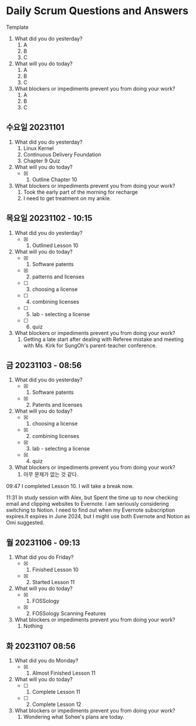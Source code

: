# Daily Scrum Questions and Answers

Template

1. What did you do yesterday?
   1. A
   2. B
   3. C
2. What will you do today?
   1. A
   2. B
   3. C
3. What blockers or impediments prevent you from doing your work?
   1. A
   2. B
   3. C

## 수요일 20231101

1. What did you do yesterday?
   1. Linux Kernel
   2. Continuous Delivery Foundation
   3. Chapter 9 Quiz
2. What will you do today?
   - [x] 1. Outline Chapter 10
3. What blockers or impediments prevent you from doing your work?
   1. Took the early part of the morning for recharge
   2. I need to get treatment on my ankle.

## 목요일 20231102 - 10:15

1. What did you do yesterday?
   - [x] 1. Outlined Lesson 10
2. What will you do today?
   - [x] 1. Software patents
   - [x] 2. patterns and licenses
   - [ ] 3. choosing a license
   - [ ] 4. combining licenses
   - [ ] 5. lab - selecting a license
   - [ ] 6. quiz
3. What blockers or impediments prevent you from doing your work?
   1. Getting a late start after dealing with Referee mistake and meeting with Ms. Kirk for SungOh's parent-teacher conference.

## 금 20231103 - 08:56

1. What did you do yesterday?
   - [x] 1. Software patents
   - [x] 2. Patents and licenses
2. What will you do today?
   - [x] 1. choosing a license
   - [x] 2. combining licenses
   - [x] 3. lab - selecting a license
   - [x] 4. quiz
3. What blockers or impediments prevent you from doing your work?
   1. 아무 문제가 없는 것 같다.

09:47 I completed Lesson 10. I will take a break now.

11:31 In study session with Alex, but Spent the time up to now checking email and clipping websites to Evernote. I am seriously considering switching to Notion. I need to find out when my Evernote subscription expires.It expires in June 2024, but I might use both Evernote and Notion as Omi suggested.

## 월 20231106 - 09:13

1. What did you do Friday?
   - [x] 1. Finished Lesson 10
   - [x] 2. Started Lesson 11
2. What will you do today?
   - [x] 1. FOSSology
   - [x] 2. FOSSology Scanning Features
3. What blockers or impediments prevent you from doing your work?
   1. Nothing

## 화 20231107 08:56

1. What did you do Monday?
   - [x] 1. Almost Finished Lesson 11
2. What will you do today?
   - [ ] 1. Complete Lesson 11
   - [ ] 2. Complete Lesson 12
3. What blockers or impediments prevent you from doing your work?
   1. Wondering what Sohee's plans are today.

